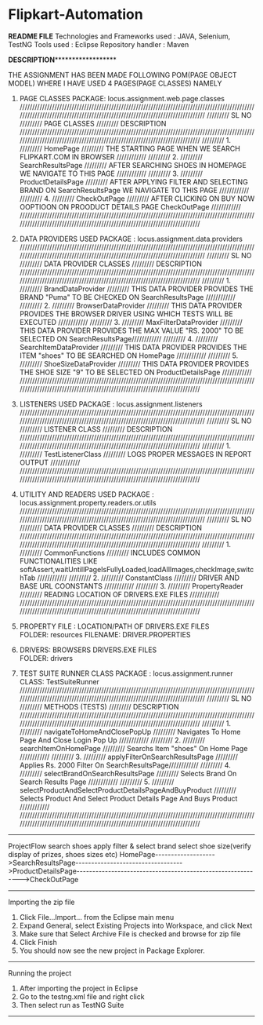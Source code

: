 # Flipkart-Automation
******************************************************************README FILE******************************************************************
Technologies and Frameworks used : JAVA, Selenium, TestNG
Tools used : Eclipse
Repository handler : Maven
 
**************************************************************************DESCRIPTION********************************************************************************************


THE ASSIGNMENT HAS BEEN MADE FOLLOWING POM(PAGE OBJECT MODEL) WHERE I HAVE USED 4 PAGES(PAGE CLASSES) NAMELY
1. PAGE CLASSES
PACKAGE: locus.assignment.web.page.classes
//////////////////////////////////////////////////////////////////////////////////////////////////////////////////////////////////////////////////////////////////////////
/////////	SL NO   /////////  PAGE CLASSES				/////////      DESCRIPTION
////////////////////////////////////////////////////////////////////////////////////////////////////////////////////////////////////////////////////////////////////////
/////////	1.		/////////	HomePage				///////// 	THE STARTING PAGE WHEN WE SEARCH FLIPKART.COM IN BROWSER								////////////
/////////	2.		/////////	SearchResultsPage		///////// 	AFTER SEARCHING SHOES IN HOMEPAGE WE NAVIGATE TO THIS PAGE								////////////
/////////	3.		/////////	ProductDetailsPage		///////// 	AFTER APPLYING FILTER AND SELECTING BRAND ON SearchResultsPage WE NAVIGATE TO THIS PAGE	////////////
/////////	4.		/////////	CheckOutPage			///////// 	AFTER CLICKING ON BUY NOW OOPTIOON ON PROODUCT DETAILS PAGE CheckOutPage				////////////
////////////////////////////////////////////////////////////////////////////////////////////////////////////////////////////////////////////////////////////////////////

2. DATA PROVIDERS USED 
PACKAGE : locus.assignment.data.providers
//////////////////////////////////////////////////////////////////////////////////////////////////////////////////////////////////////////////////////////////////////////
/////////	SL NO   /////////  DATA PROVIDER CLASSES	/////////      DESCRIPTION
////////////////////////////////////////////////////////////////////////////////////////////////////////////////////////////////////////////////////////////////////////
/////////	1.		/////////	BrandDataProvider		///////// 	THIS DATA PROVIDER PROVIDES THE BRAND "Puma" TO BE CHECKED ON SearchResultsPage			////////////
/////////	2.		/////////	BrowserDataProvider		///////// 	THIS DATA PROVIDER PROVIDES THE BROWSER DRIVER USING WHICH TESTS WILL BE EXECUTED		////////////
/////////	3.		/////////	MaxFilterDataProvider	///////// 	THIS DATA PROVIDER PROVIDES THE MAX VALUE "RS. 2000" TO BE SELECTED ON SearchResultsPage////////////
/////////	4.		/////////	SearchItemDataProvider	///////// 	THIS DATA PROVIDER PROVIDES THE ITEM "shoes" TO BE SEARCHED ON HomePage					////////////
/////////	5.		/////////	ShoeSizeDataProvider	///////// 	THIS DATA PROVIDER PROVIDES THE SHOE SIZE "9" TO BE SELECTED ON ProductDetailsPage		////////////
////////////////////////////////////////////////////////////////////////////////////////////////////////////////////////////////////////////////////////////////////////

3. LISTENERS USED
PACKAGE : locus.assignment.listeners
//////////////////////////////////////////////////////////////////////////////////////////////////////////////////////////////////////////////////////////////////////////
/////////	SL NO   /////////   LISTENER CLASS			/////////      DESCRIPTION
////////////////////////////////////////////////////////////////////////////////////////////////////////////////////////////////////////////////////////////////////////
/////////	1.		/////////	TestListenerClass		///////// 	LOGS PROPER MESSAGES IN REPORT OUTPUT													////////////
////////////////////////////////////////////////////////////////////////////////////////////////////////////////////////////////////////////////////////////////////////


4. UTILITY AND READERS USED
PACKAGE : locus.assignment.property.readers.or.utils
//////////////////////////////////////////////////////////////////////////////////////////////////////////////////////////////////////////////////////////////////////////
/////////	SL NO   /////////  DATA PROVIDER CLASSES	/////////      DESCRIPTION
////////////////////////////////////////////////////////////////////////////////////////////////////////////////////////////////////////////////////////////////////////
/////////	1.		/////////	CommonFunctions			///////// 	INCLUDES COMMON FUNCTIONALITIES LIKE softAssert,waitUntillPageIsFullyLoaded,loadAllImages,checkImage,switchTab			////////////
/////////	2.		/////////	ConstantClass			///////// 	DRIVER AND BASE URL COONSTANTS															////////////
/////////	3.		/////////	PropertyReader			///////// 	READING LOCATION OF DRIVERS.EXE FILES													////////////
////////////////////////////////////////////////////////////////////////////////////////////////////////////////////////////////////////////////////////////////////////


5. PROPERTY FILE : LOCATION/PATH OF DRIVERS.EXE FILES	
FOLDER: resources
FILENAME: DRIVER.PROPERTIES

6. DRIVERS: BROWSERS DRIVERS.EXE FILES	
FOLDER: drivers

7. TEST SUITE RUNNER CLASS
PACKAGE : locus.assignment.runner
CLASS: TestSuiteRunner
//////////////////////////////////////////////////////////////////////////////////////////////////////////////////////////////////////////////////////////////////////////
/////////	SL NO   /////////       METHODS	(TESTS)										/////////      DESCRIPTION
////////////////////////////////////////////////////////////////////////////////////////////////////////////////////////////////////////////////////////////////////////
/////////	1.		/////////	navigateToHomeAndClosePopUp								///////// 	Navigates To Home Page And Close Login Pop Up							////////////
/////////	2.		/////////	searchItemOnHomePage									///////// 	Searchs Item "shoes" On Home Page		////////////
/////////	3.		/////////	applyFilterOnSearchResultsPage							///////// 	Applies Rs. 2000 Filter On SearchResultsPage////////////
/////////	4.		/////////	selectBrandOnSearchResultsPage							///////// 	Selects Brand On Search Results Page					////////////
/////////	5.		/////////	selectProductAndSelectProductDetailsPageAndBuyProduct	///////// 	Selects Product And Select Product Details Page And Buys Product		////////////
////////////////////////////////////////////////////////////////////////////////////////////////////////////////////////////////////////////////////////////////////////
*******************************************************************************************************************************************

ProjectFlow
			    search shoes						            apply filter & select brand							             select shoe size(verify display of prizes, shoes sizes etc) 
HomePage------------------->SearchResultsPage---------------------------------->ProductDetailsPage------------------------------------------------------------>CheckOutPage		



******************************************************************************************************************************************
Importing the zip file 
1. Click File…Import… from the Eclipse main menu
2. Expand General, select Existing Projects into Workspace, and click Next
3. Make sure that Select Archive File is checked and browse for zip file
4. Click Finish
5. You should now see the new project in Package Explorer.
**********************************************************************************************************************************************************

Running the project
1. After importing the project in Eclipse
2. Go to the testng.xml file and right click
3. Then select run as TestNG Suite
*************************************************************************************************************************************






